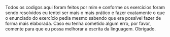 Todos os codigos aqui foram feitos por mim e conforme os exercícios foram sendo resolvidos
eu tentei ser mais o mais prático e fazer exatamente o que o enunciado do exercício pedia
mesmo sabendo que era possível fazer de forma mais elaborada.
Caso eu tenha cometido algum erro, por favor, comente para que eu possa melhorar a escrita 
da linguagem. Obrigado.
